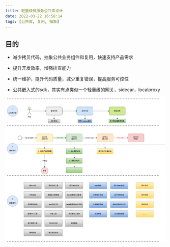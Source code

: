 ```yaml
---
title: 轻量级微服务公共库设计
date: 2022-03-22 16:58:14
tags: [公共库, 复用, 抽象]
---
```


## 目的
+ 减少拷贝代码，抽象公共业务组件和复用，快速支持产品需求
+ 提升开发效率，增强排查能力
+ 统一维护，提升代码质量，减少重复错误，提高服务可控性

+ 公共嵌入式的sdk，其实有点类似一个轻量级的网关，sidecar，localproxy

![](20220322-轻量级微服务公共库设计/common.png)